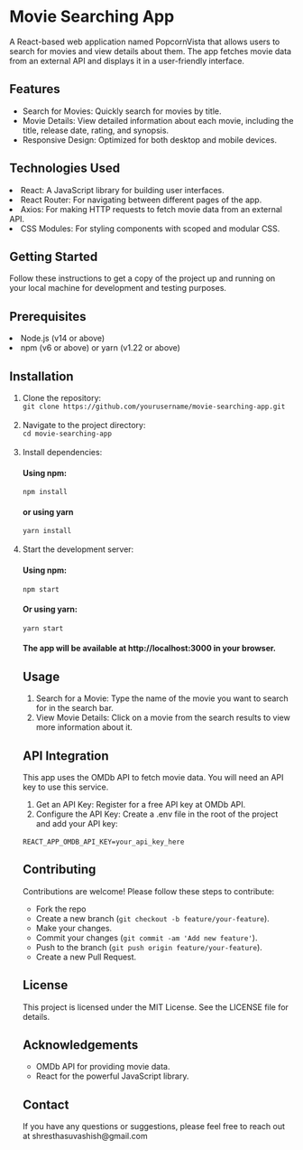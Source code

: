 <h1>Movie Searching App</h1>
A React-based web application named PopcornVista that allows users to search for movies and view details about them. The app fetches movie data from an external API and displays it in a user-friendly interface.

<h2>Features</h2>
<ul>
<Li>Search for Movies: Quickly search for movies by title.</Li>
<li>Movie Details: View detailed information about each movie, including the title, release date, rating, and synopsis.</li>
<li>Responsive Design: Optimized for both desktop and mobile devices.</li>
</ul>

<h2>Technologies Used</h2>
<li>React: A JavaScript library for building user interfaces.</li>
<li>React Router: For navigating between different pages of the app.</li>
<li>Axios: For making HTTP requests to fetch movie data from an external API.</li>
<li>CSS Modules: For styling components with scoped and modular CSS.</li>

<h2>Getting Started</h2>
Follow these instructions to get a copy of the project up and running on your local machine for development and testing purposes.

<h2>Prerequisites</h2>
<li>Node.js (v14 or above)</li>
<li>npm (v6 or above) or yarn (v1.22 or above)</li>

<h2>Installation</h2>
<ol>
<li>Clone the repository:</li>
<code>git clone https://github.com/yourusername/movie-searching-app.git</code>

<br>
<br>
<li>Navigate to the project directory:</li>
<code>cd movie-searching-app</code>
<br>
<br>

<li>Install dependencies:</li>
<h4>Using npm:</h4>
<code>npm install</code>

<h4>or using yarn</h4>
<code>yarn install</code>
<br>
<br>

<li>Start the development server:</li>
<h4>Using npm:</h4>
<code>npm start</code>
<h4>Or using yarn:</h4>
<code>yarn start</code>
<h4>The app will be available at http://localhost:3000 in your browser.</h4>

<h2>Usage</h2>
<ol>
<li>Search for a Movie: Type the name of the movie you want to search for in the search bar.</li>
<li>View Movie Details: Click on a movie from the search results to view more information about it.</li>
</ol>
 
<h2>API Integration</h2>
This app uses the OMDb API to fetch movie data. You will need an API key to use this service.
<br>
<ol>
<li>Get an API Key: Register for a free API key at OMDb API.</li>
<li>Configure the API Key: Create a .env file in the root of the project and add your API key:</li>
</ol>
<br>
<code>REACT_APP_OMDB_API_KEY=your_api_key_here</code>

<h2>Contributing</h2>
Contributions are welcome! Please follow these steps to contribute:

<ul>
  <li>Fork the repo</li>
  <li>Create a new branch (<code>git checkout -b feature/your-feature</code>).</li>
  <li>Make your changes.</li>
  <li>Commit your changes (<code>git commit -am 'Add new feature'</code>).</li>
  <li>Push to the branch (<code>git push origin feature/your-feature</code>).</li>
  <li>Create a new Pull Request.</li>
</ul>

<h2>License</h2>
This project is licensed under the MIT License. See the LICENSE file for details.

<h2>Acknowledgements</h2>
<ul>
<li>OMDb API for providing movie data.</li>
<li>React for the powerful JavaScript library.</li>
</ul>
<h2>Contact</h2>
If you have any questions or suggestions, please feel free to reach out at shresthasuvashish@gmail.com
